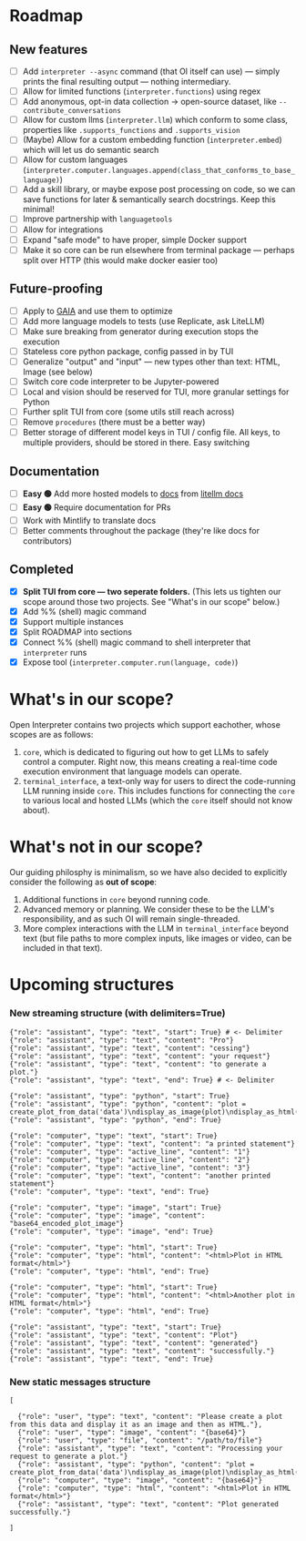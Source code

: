 # Roadmap

## New features

- [ ] Add `interpreter --async` command (that OI itself can use) — simply prints the final resulting output — nothing intermediary.
- [ ] Allow for limited functions (`interpreter.functions`) using regex
- [ ] Add anonymous, opt-in data collection → open-source dataset, like `--contribute_conversations`
- [ ] Allow for custom llms (`interpreter.llm`) which conform to some class, properties like `.supports_functions` and `.supports_vision`
- [ ] (Maybe) Allow for a custom embedding function (`interpreter.embed`) which will let us do semantic search
- [ ] Allow for custom languages (`interpreter.computer.languages.append(class_that_conforms_to_base_language)`)
- [ ] Add a skill library, or maybe expose post processing on code, so we can save functions for later & semantically search docstrings. Keep this minimal!
- [ ] Improve partnership with `languagetools`
- [ ] Allow for integrations
- [ ] Expand "safe mode" to have proper, simple Docker support
- [ ] Make it so core can be run elsewhere from terminal package — perhaps split over HTTP (this would make docker easier too)

## Future-proofing

- [ ] Apply to [GAIA](https://huggingface.co/gaia-benchmark) and use them to optimize
- [ ] Add more language models to tests (use Replicate, ask LiteLLM)
- [ ] Make sure breaking from generator during execution stops the execution
- [ ] Stateless core python package, config passed in by TUI
- [ ] Generalize "output" and "input" — new types other than text: HTML, Image (see below)
- [ ] Switch core code interpreter to be Jupyter-powered
- [ ] Local and vision should be reserved for TUI, more granular settings for Python
- [ ] Further split TUI from core (some utils still reach across)
- [ ] Remove `procedures` (there must be a better way)
- [ ] Better storage of different model keys in TUI / config file. All keys, to multiple providers, should be stored in there. Easy switching

## Documentation

- [ ] **Easy 🟢** Add more hosted models to [docs](https://github.com/KillianLucas/open-interpreter/tree/main/docs/language-model-setup/hosted-models) from [litellm docs](https://docs.litellm.ai/docs/)
- [ ] **Easy 🟢** Require documentation for PRs
- [ ] Work with Mintlify to translate docs
- [ ] Better comments throughout the package (they're like docs for contributors)

## Completed

- [x] **Split TUI from core — two seperate folders.** (This lets us tighten our scope around those two projects. See "What's in our scope" below.)
- [x] Add %% (shell) magic command
- [x] Support multiple instances
- [x] Split ROADMAP into sections
- [x] Connect %% (shell) magic command to shell interpreter that `interpreter` runs
- [x] Expose tool (`interpreter.computer.run(language, code)`)

# What's in our scope?

Open Interpreter contains two projects which support eachother, whose scopes are as follows:

1. `core`, which is dedicated to figuring out how to get LLMs to safely control a computer. Right now, this means creating a real-time code execution environment that language models can operate.
2. `terminal_interface`, a text-only way for users to direct the code-running LLM running inside `core`. This includes functions for connecting the `core` to various local and hosted LLMs (which the `core` itself should not know about).

# What's not in our scope?

Our guiding philosphy is minimalism, so we have also decided to explicitly consider the following as **out of scope**:

1. Additional functions in `core` beyond running code.
2. Advanced memory or planning. We consider these to be the LLM's responsibility, and as such OI will remain single-threaded.
3. More complex interactions with the LLM in `terminal_interface` beyond text (but file paths to more complex inputs, like images or video, can be included in that text).

# Upcoming structures

### New streaming structure (with delimiters=True)

```
{"role": "assistant", "type": "text", "start": True} # <- Delimiter
{"role": "assistant", "type": "text", "content": "Pro"}
{"role": "assistant", "type": "text", "content": "cessing"}
{"role": "assistant", "type": "text", "content": "your request"}
{"role": "assistant", "type": "text", "content": "to generate a plot."}
{"role": "assistant", "type": "text", "end": True} # <- Delimiter

{"role": "assistant", "type": "python", "start": True}
{"role": "assistant", "type": "python", "content": "plot = create_plot_from_data('data')\ndisplay_as_image(plot)\ndisplay_as_html(plot)"}
{"role": "assistant", "type": "python", "end": True}

{"role": "computer", "type": "text", "start": True}
{"role": "computer", "type": "text", "content": "a printed statement"}
{"role": "computer", "type": "active_line", "content": "1"}
{"role": "computer", "type": "active_line", "content": "2"}
{"role": "computer", "type": "active_line", "content": "3"}
{"role": "computer", "type": "text", "content": "another printed statement"}
{"role": "computer", "type": "text", "end": True}

{"role": "computer", "type": "image", "start": True}
{"role": "computer", "type": "image", "content": "base64_encoded_plot_image"}
{"role": "computer", "type": "image", "end": True}

{"role": "computer", "type": "html", "start": True}
{"role": "computer", "type": "html", "content": "<html>Plot in HTML format</html>"}
{"role": "computer", "type": "html", "end": True}

{"role": "computer", "type": "html", "start": True}
{"role": "computer", "type": "html", "content": "<html>Another plot in HTML format</html>"}
{"role": "computer", "type": "html", "end": True}

{"role": "assistant", "type": "text", "start": True}
{"role": "assistant", "type": "text", "content": "Plot"}
{"role": "assistant", "type": "text", "content": "generated"}
{"role": "assistant", "type": "text", "content": "successfully."}
{"role": "assistant", "type": "text", "end": True}
```

### New static messages structure

```
[

  {"role": "user", "type": "text", "content": "Please create a plot from this data and display it as an image and then as HTML."},
  {"role": "user", "type": "image", "content": "{base64}"}
  {"role": "user", "type": "file", "content": "/path/to/file"}
  {"role": "assistant", "type": "text", "content": "Processing your request to generate a plot."}
  {"role": "assistant", "type": "python", "content": "plot = create_plot_from_data('data')\ndisplay_as_image(plot)\ndisplay_as_html(plot)"}
  {"role": "computer", "type": "image", "content": "{base64}"}
  {"role": "computer", "type": "html", "content": "<html>Plot in HTML format</html>"}
  {"role": "assistant", "type": "text", "content": "Plot generated successfully."}

]
```
